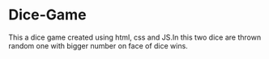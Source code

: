 # Dice-Game
This a dice game created using html, css and JS.In this two dice are thrown random one with bigger number on face of dice wins.
